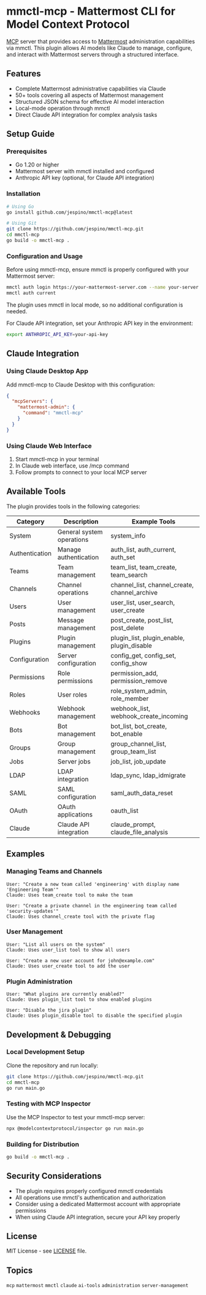 # mmctl-mcp - Mattermost CLI for Model Context Protocol

[MCP](https://github.com/metoro-io/mcp-golang) server that provides access to [Mattermost](https://mattermost.com/) administration capabilities via mmctl. This plugin allows AI models like Claude to manage, configure, and interact with Mattermost servers through a structured interface.

## Features

- Complete Mattermost administrative capabilities via Claude
- 50+ tools covering all aspects of Mattermost management
- Structured JSON schema for effective AI model interaction
- Local-mode operation through mmctl
- Direct Claude API integration for complex analysis tasks

## Setup Guide

### Prerequisites

- Go 1.20 or higher
- Mattermost server with mmctl installed and configured
- Anthropic API key (optional, for Claude API integration)

### Installation

```bash
# Using Go
go install github.com/jespino/mmctl-mcp@latest

# Using Git
git clone https://github.com/jespino/mmctl-mcp.git
cd mmctl-mcp
go build -o mmctl-mcp .
```

### Configuration and Usage

Before using mmctl-mcp, ensure mmctl is properly configured with your Mattermost server:

```bash
mmctl auth login https://your-mattermost-server.com --name your-server
mmctl auth current
```

The plugin uses mmctl in local mode, so no additional configuration is needed.

For Claude API integration, set your Anthropic API key in the environment:

```bash
export ANTHROPIC_API_KEY=your-api-key
```

## Claude Integration

### Using Claude Desktop App

Add mmctl-mcp to Claude Desktop with this configuration:

```json
{
  "mcpServers": {
    "mattermost-admin": {
      "command": "mmctl-mcp"
    }
  }
}
```

### Using Claude Web Interface

1. Start mmctl-mcp in your terminal
2. In Claude web interface, use /mcp command
3. Follow prompts to connect to your local MCP server

## Available Tools

The plugin provides tools in the following categories:

| Category | Description | Example Tools |
|----------|-------------|--------------|
| System | General system operations | system_info |
| Authentication | Manage authentication | auth_list, auth_current, auth_set |
| Teams | Team management | team_list, team_create, team_search |
| Channels | Channel operations | channel_list, channel_create, channel_archive |
| Users | User management | user_list, user_search, user_create |
| Posts | Message management | post_create, post_list, post_delete |
| Plugins | Plugin management | plugin_list, plugin_enable, plugin_disable |
| Configuration | Server configuration | config_get, config_set, config_show |
| Permissions | Role permissions | permission_add, permission_remove |
| Roles | User roles | role_system_admin, role_member |
| Webhooks | Webhook management | webhook_list, webhook_create_incoming |
| Bots | Bot management | bot_list, bot_create, bot_enable |
| Groups | Group management | group_channel_list, group_team_list |
| Jobs | Server jobs | job_list, job_update |
| LDAP | LDAP integration | ldap_sync, ldap_idmigrate |
| SAML | SAML configuration | saml_auth_data_reset |
| OAuth | OAuth applications | oauth_list |
| Claude | Claude API integration | claude_prompt, claude_file_analysis |

## Examples

### Managing Teams and Channels

```
User: "Create a new team called 'engineering' with display name 'Engineering Team'"
Claude: Uses team_create tool to make the team

User: "Create a private channel in the engineering team called 'security-updates'"
Claude: Uses channel_create tool with the private flag
```

### User Management

```
User: "List all users on the system"
Claude: Uses user_list tool to show all users

User: "Create a new user account for john@example.com"
Claude: Uses user_create tool to add the user
```

### Plugin Administration

```
User: "What plugins are currently enabled?"
Claude: Uses plugin_list tool to show enabled plugins

User: "Disable the jira plugin"
Claude: Uses plugin_disable tool to disable the specified plugin
```

## Development & Debugging

### Local Development Setup

Clone the repository and run locally:

```bash
git clone https://github.com/jespino/mmctl-mcp.git
cd mmctl-mcp
go run main.go
```

### Testing with MCP Inspector

Use the MCP Inspector to test your mmctl-mcp server:

```bash
npx @modelcontextprotocol/inspector go run main.go
```

### Building for Distribution

```bash
go build -o mmctl-mcp .
```

## Security Considerations

- The plugin requires properly configured mmctl credentials
- All operations use mmctl's authentication and authorization
- Consider using a dedicated Mattermost account with appropriate permissions
- When using Claude API integration, secure your API key properly

## License

MIT License - see [LICENSE](LICENSE) file.

## Topics

`mcp` `mattermost` `mmctl` `claude` `ai-tools` `administration` `server-management`

